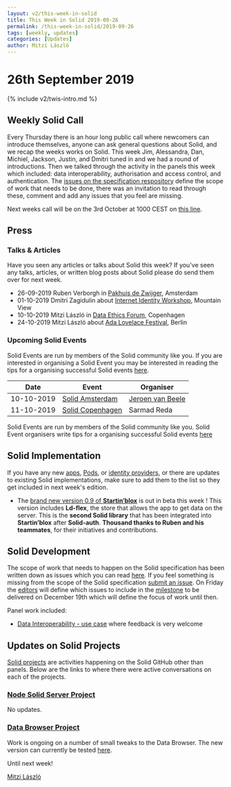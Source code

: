 ```yaml
---
layout: v2/this-week-in-solid
title: This Week in Solid 2019-09-26
permalink: /this-week-in-solid/2019-09-26
tags: [weekly, updates]
categories: [Updates]
author: Mitzi László
---
```


# 26th September 2019

{% include v2/twis-intro.md %}

## Weekly Solid Call
Every Thursday there is an hour long public call where newcomers can introduce themselves, anyone can ask general questions about Solid, and we recap the weeks works on Solid. This week Jim, Alessandra, Dan, Michiel, Jackson, Justin, and Dmitri tuned in and we had a round of introductions. Then we talked through the activity in the panels this week which included: data interoperability, authorisation and access control, and authentication. The [issues on the specification respository](https://github.com/solid/specification/issues) define the scope of work that needs to be done, there was an invitation to read through these, comment and add any issues that you feel are missing. 

Next weeks call will be on the 3rd October at 1000 CEST on [this line](https://zoom.us/j/121552099).

## Press

### Talks & Articles
Have you seen any articles or talks about Solid this week? If you've seen any talks, articles, or written blog posts about Solid please do send them over for next week.

* 26-09-2019 Ruben Verborgh in [Pakhuis de Zwijger](https://waag.org/nl/event/data-commons-1-fietsdata), Amsterdam
* 01-10-2019 Dmitri Zagidulin about [Internet Identity Workshop](https://internetidentityworkshop.com/about/), Mountain View
* 10-10-2019 Mitzi László in [Data Ethics Forum](https://dataethics.eu/conference19/), Copenhagen
* 24-10-2019 Mitzi László about [Ada Lovelace Festival](https://www.ada-lovelace-festival.com), Berlin

### Upcoming Solid Events
Solid Events are run by members of the Solid community like you. If you are interested in organising a Solid Event you may be interested in reading the tips for a organising successful Solid events [here](https://github.com/solid/information/blob/master/solid-events.md).

|Date|Event|Organiser|
| ------------- | ------------- |------------- |
|10-10-2019|[Solid Amsterdam](https://www.meetup.com/nl-NL/Solid-Netherlands/events/263745707)|[Jeroen van Beele](https://github.com/jjvbeele)|
|11-10-2019|[Solid Copenhagen](https://www.meetup.com/Solid-Copenhagen-Meetup-Group/events/264871687/)|Sarmad Reda|

Solid Events are run by members of the Solid community like you. Solid Event organisers write tips for a organising successful Solid events [here](https://github.com/solid/information/blob/master/solid-events.md)

## Solid Implementation

If you have any new [apps](https://github.com/solid/solid-apps), [Pods](https://github.com/solid/pods), or [identity providers](https://github.com/solid/solid-idp-list), or there are updates to existing Solid implementations, make sure to add them to the list so they get included in next week's edition.

* The [brand new version 0.9 of **Startin’blox**](https://git.happy-dev.fr/startinblox/framework/sib-core) is out in beta this week ! This version includes **Ld-flex**, the store that allows the app to get data on the server. This is the **second Solid library** that has been integrated into **Startin’blox** after **Solid-auth**. **Thousand thanks to Ruben and his teammates**, for their initiatives and contributions. 

## Solid Development
The scope of work that needs to happen on the Solid specification has been written down as issues which you can read [here](https://github.com/solid/specification/issues). If you feel something is missing from the scope of the Solid specification [submit an issue](https://github.com/solid/specification/issues). On Friday the [editors](https://github.com/solid/process/blob/master/editors.md) will define which issues to include in the [milestone](https://github.com/solid/specification/milestone/1) to be delivered on December 19th which will define the focus of work until then.

Panel work included: 
* [Data Interoperability - use case](https://github.com/solid/data-interoperability-panel/blob/49bf3b2debfbe20af6fe97b9fc0dee4b9558300c/user-profile/use-cases.md) where feedback is very welcome

## Updates on Solid Projects
[Solid projects](https://github.com/orgs/solid/projects) are activities happening on the Solid GitHub other than panels. Below are the links to where there were active conversations on each of the projects.

### [Node Solid Server Project](https://github.com/orgs/solid/projects/2)
No updates. 

### [Data Browser Project](https://github.com/orgs/solid/projects/4)
Work is ongoing on a number of small tweaks to the Data Browser. The new version can currently be tested [here](https://dev.inrupt.net/).

Until next week!

[Mitzi László](https://github.com/Mitzi-Laszlo)
